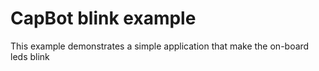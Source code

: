 # CapBot blink example

This example demonstrates a simple application that make the on-board leds blink
